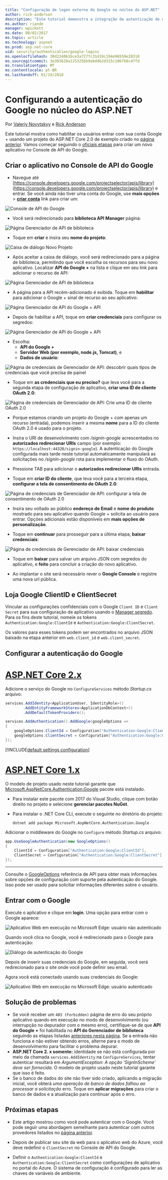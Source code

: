 ```yaml
---
title: "Configuração de logon externo do Google no núcleo do ASP.NET"
author: rick-anderson
description: "Este tutorial demonstra a integração da autenticação de usuário de conta do Google em um aplicativo existente do ASP.NET Core."
ms.author: riande
manager: wpickett
ms.date: 08/02/2017
ms.topic: article
ms.technology: aspnet
ms.prod: asp.net-core
uid: security/authentication/google-logins
ms.openlocfilehash: 30d224061bce3a727fc31d19c194e96559e28310
ms.sourcegitcommit: 3e303620a125325bb9abd4b2d315c106fb8c47fd
ms.translationtype: MT
ms.contentlocale: pt-BR
ms.lasthandoff: 01/19/2018
---
```

# <a name="configuring-google-authentication-in-aspnet-core"></a>Configurando a autenticação do Google no núcleo do ASP.NET

Por [Valeriy Novytskyy](https://github.com/01binary) e [Rick Anderson](https://twitter.com/RickAndMSFT)

Este tutorial mostra como habilitar os usuários entrar com sua conta Google + usando um projeto do ASP.NET Core 2.0 de exemplo criado no [página anterior](index.md). Vamos começar seguindo o [oficiais etapas](https://developers.google.com/identity/sign-in/web/devconsole-project) para criar um novo aplicativo no Console de API do Google.

## <a name="create-the-app-in-google-api-console"></a>Criar o aplicativo no Console de API do Google

* Navegue até [https://console.developers.google.com/projectselector/apis/library](https://console.developers.google.com/projectselector/apis/library) e entrar. Se você ainda não tiver uma conta do Google, use **mais opções** > **[criar conta](https://accounts.google.com/SignUpWithoutGmail?service=cloudconsole&continue=https%3A%2F%2Fconsole.developers.google.com%2Fprojectselector%2Fapis%2Flibrary&ltmpl=api)**  link para criar um:

![Console de API do Google](index/_static/GoogleConsoleLogin.png)

* Você será redirecionado para **biblioteca API Manager** página:

![Página Gerenciador de API de biblioteca](index/_static/GoogleConsoleSwitchboard.png)

* Toque em **criar** e insira seu **nome do projeto**:

![Caixa de diálogo Novo Projeto](index/_static/GoogleConsoleNewProj.png)

* Após aceitar a caixa de diálogo, você será redirecionado para a página de biblioteca, permitindo que você escolha os recursos para seu novo aplicativo. Localizar **API do Google +** na lista e clique em seu link para adicionar o recurso de API:

![Página Gerenciador de API de biblioteca](index/_static/GoogleConsoleChooseApi.png)

* A página para a API recém-adicionado é exibida. Toque em **habilitar** para adicionar o Google + sinal de recurso ao seu aplicativo:

![Página Gerenciador de API do Google + API](index/_static/GoogleConsoleEnableApi.png)

* Depois de habilitar a API, toque em **criar credenciais** para configurar os segredos:

![Página Gerenciador de API do Google + API](index/_static/GoogleConsoleGoCredentials.png)

* Escolha:
   * **API do Google +**
   * **Servidor Web (por exemplo, node.js, Tomcat)**, e
   * **Dados de usuário**:

![Página de credenciais de Gerenciador de API: descobrir quais tipos de credenciais que você precisa de painel](index/_static/GoogleConsoleChooseCred.png)

* Toque em **as credenciais que eu preciso?** que leva você para a segunda etapa de configuração de aplicativo, **criar uma ID de cliente OAuth 2.0**:

![Página de credenciais de Gerenciador de API: Crie uma ID de cliente OAuth 2.0](index/_static/GoogleConsoleCreateClient.png)

* Porque estamos criando um projeto do Google + com apenas um recurso (entrada), podemos inserir a mesma **nome** para a ID do cliente OAuth 2.0 é usado para o projeto.

* Insira o URI de desenvolvimento com */signin-google* acrescentados no **autorizados redirecionar URIs** campo (por exemplo: `https://localhost:44320/signin-google`). A autenticação do Google configurada mais tarde neste tutorial automaticamente manipulará as solicitações no */signin-google* rota para implementar o fluxo do OAuth.

* Pressione TAB para adicionar o **autorizados redirecionar URIs** entrada.

* Toque em **criar ID do cliente**, que leva você para a terceira etapa, **configurar a tela de consentimento de OAuth 2.0**:

![Página de credenciais de Gerenciador de API: configurar a tela de consentimento de OAuth 2.0](index/_static/GoogleConsoleAddCred.png)

* Insira seu voltado ao público **endereço de Email** e **nome do produto** mostrado para seu aplicativo quando Google + solicita ao usuário para entrar. Opções adicionais estão disponíveis em **mais opções de personalização**.

* Toque em **continuar** para prosseguir para a última etapa, **baixar credenciais**:

![Página de credenciais de Gerenciador de API: baixar credenciais](index/_static/GoogleConsoleFinish.png)

* Toque em **baixar** para salvar um arquivo JSON com segredos do aplicativo, e **feito** para concluir a criação do novo aplicativo.

* Ao implantar o site será necessário rever o **Google Console** e registre uma nova url pública.

## <a name="store-google-clientid-and-clientsecret"></a>Loja Google ClientID e ClientSecret

Vincular as configurações confidenciais com o Google `Client ID` e `Client Secret` para sua configuração de aplicativo usando o [Manager segredo](../../app-secrets.md). Para os fins deste tutorial, nomeie os tokens `Authentication:Google:ClientId` e `Authentication:Google:ClientSecret`.

Os valores para esses tokens podem ser encontrados no arquivo JSON baixado na etapa anterior em `web.client_id` e `web.client_secret`.

## <a name="configure-google-authentication"></a>Configurar a autenticação do Google

# <a name="aspnet-core-2xtabaspnetcore2x"></a>[ASP.NET Core 2.x](#tab/aspnetcore2x)

Adicione o serviço do Google no `ConfigureServices` método *Startup.cs* arquivo:

```csharp
services.AddIdentity<ApplicationUser, IdentityRole>()
        .AddEntityFrameworkStores<ApplicationDbContext>()
        .AddDefaultTokenProviders();

services.AddAuthentication().AddGoogle(googleOptions =>
{
    googleOptions.ClientId = Configuration["Authentication:Google:ClientId"];
    googleOptions.ClientSecret = Configuration["Authentication:Google:ClientSecret"];
});
```

[!INCLUDE[default settings configuration](includes/default-settings.md)]

# <a name="aspnet-core-1xtabaspnetcore1x"></a>[ASP.NET Core 1.x](#tab/aspnetcore1x)

O modelo de projeto usado neste tutorial garante que [Microsoft.AspNetCore.Authentication.Google](https://www.nuget.org/packages/Microsoft.AspNetCore.Authentication.Google) pacote está instalado.

 * Para instalar este pacote com 2017 do Visual Studio, clique com botão direito no projeto e selecione **gerenciar pacotes NuGet**.
 * Para instalar o .NET Core CLI, execute o seguinte no diretório do projeto:

   `dotnet add package Microsoft.AspNetCore.Authentication.Google`

Adicionar o middleware do Google no `Configure` método *Startup.cs* arquivo:

```csharp
app.UseGoogleAuthentication(new GoogleOptions()
{
    ClientId = Configuration["Authentication:Google:ClientId"],
    ClientSecret = Configuration["Authentication:Google:ClientSecret"]
});
```

---

Consulte o [GoogleOptions](https://docs.microsoft.com/aspnet/core/api/microsoft.aspnetcore.builder.googleoptions) referência de API para obter mais informações sobre opções de configuração com suporte pela autenticação do Google. Isso pode ser usado para solicitar informações diferentes sobre o usuário.

## <a name="sign-in-with-google"></a>Entrar com o Google

Execute o aplicativo e clique em **login**. Uma opção para entrar com o Google aparece:

![Aplicativo Web em execução no Microsoft Edge: usuário não autenticado](index/_static/DoneGoogle.png)

Quando você clica no Google, você é redirecionado para o Google para autenticação:

![Diálogo de autenticação do Google](index/_static/GoogleLogin.png)

Depois de inserir suas credenciais do Google, em seguida, você será redirecionado para o site onde você pode definir seu email.

Agora você está conectado usando suas credenciais do Google:

![Aplicativo Web em execução no Microsoft Edge: usuário autenticado](index/_static/Done.png)

## <a name="troubleshooting"></a>Solução de problemas

* Se você receber um `403 (Forbidden)` página de erro do seu próprio aplicativo quando em execução no modo de desenvolvimento (ou interrupção no depurador com o mesmo erro), certifique-se de que **API do Google +** foi habilitada no **API do Gerenciador de biblioteca** seguindo as etapas listadas [anteriores nesta página](#create-the-app-in-google-api-console). Se a entrada não funciona e não estiver obtendo erros, alterne para o modo de desenvolvimento para facilitar o problema depurar.
* **ASP.NET Core 2. x somente:** identidade se não está configurada por meio da chamada `services.AddIdentity` na `ConfigureServices`, tentar autenticar resultará em *ArgumentException: A opção 'SignInScheme' deve ser fornecida*. O modelo de projeto usado neste tutorial garante que isso é feito.
* Se o banco de dados do site não tiver sido criado, aplicando a migração inicial, você obterá *uma operação de banco de dados falhou ao processar a solicitação* erro. Toque em **aplicar migrações** para criar o banco de dados e a atualização para continuar após o erro.

## <a name="next-steps"></a>Próximas etapas

* Este artigo mostrou como você pode autenticar com o Google. Você pode seguir uma abordagem semelhante para autenticar com outros provedores listados no [página anterior](index.md).

* Depois de publicar seu site da web para o aplicativo web do Azure, você deve redefinir o `ClientSecret` no Console de API do Google.

* Definir o `Authentication:Google:ClientId` e `Authentication:Google:ClientSecret` como configurações de aplicativo no portal do Azure. O sistema de configuração é configurado para ler as chaves de variáveis de ambiente.
